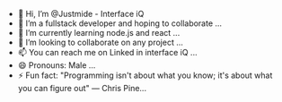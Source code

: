 - 👋 Hi, I’m @Justmide - Interface iQ
- 👀 I’m a fullstack developer and hoping to collaborate ...
- 🌱 I’m currently learning node.js and react ...
- 💞️ I’m looking to collaborate on any project ...
- 📫 You can reach me on Linked in interface iQ ...
- 😄 Pronouns: Male ...
- ⚡ Fun fact: "Programming isn't about what you know; it's about what you can figure out" — Chris Pine...

<!---
Justmide/Justmide is a ✨ special ✨ repository because its `README.md` (this file) appears on your GitHub profile.
You can click the Preview link to take a look at your changes.
--->
